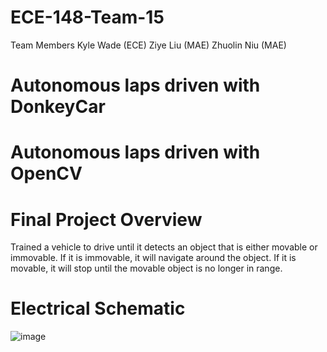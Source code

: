 # ECE-148-Team-15
Team Members 
Kyle Wade (ECE)
Ziye Liu (MAE)
Zhuolin Niu (MAE)

# Autonomous laps driven with DonkeyCar

# Autonomous laps driven with OpenCV

# Final Project Overview 

Trained a vehicle to drive until it detects an object that is either movable or immovable. If it is immovable, it will navigate around the object. If it is movable, it will stop until the movable object is no longer in range.

# Electrical Schematic

![image](https://user-images.githubusercontent.com/59634395/207242946-bb10e014-676c-411b-b30b-95ce3fc1ac43.png)
